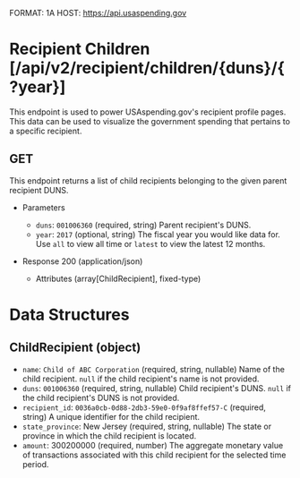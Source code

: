 FORMAT: 1A
HOST: https://api.usaspending.gov

# Recipient Children [/api/v2/recipient/children/{duns}/{?year}]

This endpoint is used to power USAspending.gov's recipient profile pages. This data can be used to visualize the government spending that pertains to a specific recipient.

## GET

This endpoint returns a list of child recipients belonging to the given parent recipient DUNS.

+ Parameters

    + `duns`: `001006360` (required, string)
        Parent recipient's DUNS.
    + `year`: `2017` (optional, string)
        The fiscal year you would like data for. Use `all` to view all time or `latest` to view the latest 12 months.

+ Response 200 (application/json)

    + Attributes (array[ChildRecipient], fixed-type)

# Data Structures

## ChildRecipient (object)
+ `name`: `Child of ABC Corporation` (required, string, nullable)
    Name of the child recipient. `null` if the child recipient's name is not provided.
+ `duns`: `001006360` (required, string, nullable)
    Child recipient's DUNS. `null` if the child recipient's DUNS is not provided.
+ `recipient_id`: `0036a0cb-0d88-2db3-59e0-0f9af8ffef57-C` (required, string)
    A unique identifier for the child recipient.
+ `state_province`: New Jersey (required, string, nullable)
    The state or province in which the child recipient is located.
+ `amount`: 300200000 (required, number)
    The aggregate monetary value of transactions associated with this child recipient for the selected time period.
